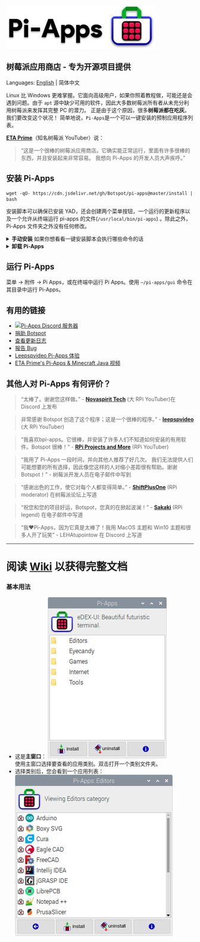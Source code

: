 ![logo](https://github.com/Botspot/pi-apps/blob/master/icons/proglogo.png?raw=true)
## 树莓派应用商店 - 专为开源项目提供
Languages: [English](./README.md) | 简体中文

Linux 比 Windows 更难掌握。它面向高级用户，如果你照着教程做，可能还是会遇到问题。由于 `apt` 源中缺少可用的软件，因此大多数树莓派所有者从未充分利用树莓派来发挥其完整 PC 的潜力。
正是由于这个原因，很多**树莓派都在吃灰**。我们要改变这个状况！
简单地说，`Pi-Apps`是一个可以一键安装的预制应用程序列表。

**[ETA Prime](https://www.youtube.com/watch?v=oqNWJ52DLes)**（知名树莓派 YouTuber）说：

> “这是一个很棒的树莓派应用商店。它确实能正常运行，里面有许多很棒的东西，并且安装起来非常容易。
> 我想向 Pi-Apps 的开发人员大声疾呼。”

## 安装 Pi-Apps
```
wget -qO- https://cdn.jsdelivr.net/gh/Botspot/pi-apps@master/install | bash
```
安装脚本可以确保已安装 YAD，还会创建两个菜单按钮，一个运行的更新程序以及一个允许从终端运行 pi-apps 的文件(`/usr/local/bin/pi-apps`) 。除此之外，Pi-Apps 文件夹之外没有任何修改。

<details>
<summary><b>手动安装</b> 如果你想看看一键安装脚本会执行哪些命令的话</summary>
手动安装 Pi-Apps:
 
```
git clone https://github.com/Botspot/pi-apps
~/pi-apps/install
```
</details>

<details>
<summary><b>卸载 Pi-Apps</b></summary>
卸载 Pi-Apps:

```
~/pi-apps/uninstall
```
</details>

## 运行 Pi-Apps

菜单 -> 附件 -> Pi Apps，或在终端中运行 Pi Apps。使用 `~/pi-apps/gui` 命令在其目录中运行 Pi-Apps。
## 有用的链接
- [![Pi-Apps Discord 服务器](https://img.shields.io/discord/770629697909424159.svg?color=7289da&label=Pi-Apps%20Discord%20server&logo=discord)](https://discord.gg/RXSTvaUvuu)
- [捐助 Botspot](https://paypal.me/josephmarchand)
- [查看更新日志](https://github.com/Botspot/pi-apps/blob/master/CHANGELOG.md)
- [报告 Bug](https://github.com/Botspot/pi-apps/issues/new)
- [Leepspvideo Pi-Apps 体验](https://www.youtube.com/watch?v=zxyWQ3FV98I)
- [ETA Prime's Pi-Apps & Minecraft Java 视频](https://www.youtube.com/watch?v=oqNWJ52DLes)

## 其他人对 Pi-Apps 有何评价？
> “太棒了。谢谢您这样做。” - **[Novaspirit Tech](youtube.com/novaspirittech)** (大 RPi YouTuber)在 Discord 上发布

> 非常感谢 Botspot 创造了这个程序；这是一个很棒的程序。” - **[leepspvideo](https://www.youtube.com/watch?v=zxyWQ3FV98I)** (大 RPi YouTuber)

> “我喜欢bpi-apps。它很棒，并安装了许多人们不知道如何安装的有用软件。Botspot 很棒！” - **[RPi Projects and More](https://www.youtube.com/channel/UCkv0fW0EIUTKw6pYEnTjTbQ)** (RPi YouTuber)

> “我用了 Pi-Apps 一段时间，并向其他人推荐了好几次。
> 我们无法提供人们可能想要的所有选择，因此像您这样的人对缩小差距很有帮助。谢谢 Botspot！” - 树莓派开发人员在电子邮件中写到

> “感谢出色的工作，使它对每个人都变得简单。” - [**ShiftPlusOne**](https://www.raspberrypi.org/forums/viewtopic.php?f=63&t=290329&p=1755860#p1755857) (RPi moderator) 在树莓派论坛上写道

> “祝您和您的项目好运，Botspot，您真的在掀起波澜！” - **[Sakaki](https://github.com/sakaki-)** (RPi legend) 在电子邮件中写道

> “我❤️Pi-Apps，因为它真是太棒了！我用 MacOS 主题和 Win10 主题和很多人开了玩笑” - LEHAtupointow 在 Discord 上写道

<hr>

# 阅读 [Wiki](https://github.com/Botspot/pi-apps/wiki) 以获得完整文档

### 基本用法
- 这是**主窗口**：
![主窗口](https://github.com/Botspot/pi-apps/blob/master/icons/screenshots/main%20window.png?raw=true)  
使用主窗口选择要查看的应用类别。双击打开一个类别文件夹。
- 选择类别后，您会看到一个应用列表：
![应用列表](https://github.com/Botspot/pi-apps/blob/master/icons/screenshots/app%20list.png?raw=true)  
